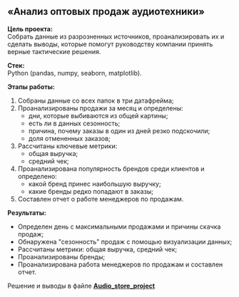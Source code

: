 ## «Анализ оптовых продаж аудиотехники»

**Цель проекта:**  
Cобрать данные из разрозненных источников, проанализировать их и сделать выводы, которые помогут руководству компании принять верные тактические решения.  

**Стек:**  
Python (pandas, numpy, seaborn, matplotlib).

**Этапы работы:**  
1. Собраны данные со всех папок в три датафрейма;  
2. Проанализированы продажи за месяц и определены:  
   - дни, которые выбиваются из общей картины;  
   - есть ли в данных сезонность;  
   - причина, почему заказы в один из дней резко подскочили;  
   - доля отмененных заказов;  
3. Рассчитаны ключевые метрики:  
   - общая выручка;  
   - средний чек;  
4. Проанализирована популярность брендов среди клиентов и определено:  
   - какой бренд принес наибольшую выручку;  
   - какие бренды редко попадают в заказы;  
5. Составлен отчет о работе менеджеров по продажам.  

**Результаты:**  
- Определен день с максимальными продажами и причины скачка продаж;  
- Обнаружена "сезонность" продаж с помощью визуализации данных;  
- Рассчитаны метрики: общая выручка, средний чек;
- Проанализированы бренды;
- Проанализирована работа менеджеров по продажам и составлен отчет.  

Решение и выводы в файле **[Audio_store_project](Audio_store_project.ipynb)**
